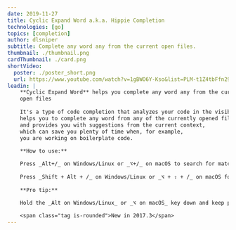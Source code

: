 ```yaml
---
date: 2019-11-27
title: Cyclic Expand Word a.k.a. Hippie Completion
technologies: [go]
topics: [completion]
author: dlsniper
subtitle: Complete any word any from the current open files.
thumbnail: ./thumbnail.png
cardThumbnail: ./card.png
shortVideo:
  poster: ./poster_short.png
  url: https://www.youtube.com/watch?v=1gBWO6Y-Kso&list=PLM-t1Z4tbFfn291KlSOQE_ulCAyzXO3uA
leadin: |
    **Cyclic Expand Word** helps you complete any word any from the current
    open files
    
    It's a type of code completion that analyzes your code in the visible scope,
    helps you to complete any word from any of the currently opened files,
    and provides you with suggestions from the current context,
    which can save you plenty of time when, for example,
    you are working on boilerplate code.
    
    **How to use:**

    Press _Alt+/_ on Windows/Linux or _⌥+/_ on macOS to search for matching words before the caret or choose _Code | Completion | Cyclic Expand Word_.
    
    Press _Shift + Alt + /_ on Windows/Linux or _⌥ + ⇧ + /_ on macOS for searching words after the caret or choose _Code | Completion | Cyclic Expand Word (Backward)_.
    
    **Pro tip:**
    
    Hold the _Alt on Windows/Linux_ or _⌥ on macOS_ key down and keep pressing / until you get to the word you need.

    <span class="tag is-rounded">New in 2017.3</span>
---
```

